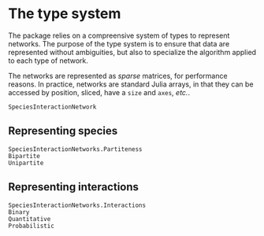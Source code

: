 # The type system

The package relies on a compreensive system of types to represent networks. The
purpose of the type system is to ensure that data are represented without
ambiguities, but also to specialize the algorithm applied to each type of
network.

The networks are represented as *sparse* matrices, for performance reasons. In
practice, networks are standard Julia arrays, in that they can be accessed by
position, sliced, have a `size` and `axes`, *etc.*.

```@docs
SpeciesInteractionNetwork
```

## Representing species

```@docs
SpeciesInteractionNetworks.Partiteness
Bipartite
Unipartite
```

## Representing interactions

```@docs
SpeciesInteractionNetworks.Interactions
Binary
Quantitative
Probabilistic
```
